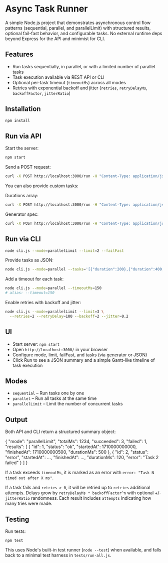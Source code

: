 # Async Task Runner

A simple Node.js project that demonstrates asynchronous control flow patterns (sequential, parallel, and parallelLimit) with structured results, optional fail-fast behavior, and configurable tasks. No external runtime deps beyond Express for the API and minimist for CLI.

## Features

- Run tasks sequentially, in parallel, or with a limited number of parallel tasks
- Task execution available via REST API or CLI
- Optional per-task timeout (`timeoutMs`) across all modes
- Retries with exponential backoff and jitter (`retries`, `retryDelayMs`, `backoffFactor`, `jitterRatio`)

## Installation

```bash
npm install
```

## Run via API

Start the server:
```bash
npm start
```

Send a POST request:
```bash
curl -X POST http://localhost:3000/run -H "Content-Type: application/json" -d '{"mode":"parallelLimit", "limit":2, "failFast":false, "timeoutMs":300, "retries":2, "retryDelayMs":100, "backoffFactor":2, "jitterRatio":0.2}'
```

You can also provide custom tasks:

Durations array:
```bash
curl -X POST http://localhost:3000/run -H "Content-Type: application/json" -d '{"mode":"parallel", "tasks":[{"duration":300},{"duration":500,"fail":true}]}'
```

Generator spec:
```bash
curl -X POST http://localhost:3000/run -H "Content-Type: application/json" -d '{"mode":"parallelLimit","limit":3, "tasks": {"count":10, "min":50, "max":200, "failAt":[3,7]}, "failFast": true}'
```

## Run via CLI

```bash
node cli.js --mode=parallelLimit --limit=2 --failFast
```

Provide tasks as JSON:
```bash
node cli.js --mode=parallel --tasks='[{"duration":200},{"duration":400,"fail":true}]'
```

Add a timeout for each task:
```bash
node cli.js --mode=parallel --timeoutMs=150
# alias: --timeout=150
```

Enable retries with backoff and jitter:
```bash
node cli.js --mode=parallelLimit --limit=3 \
  --retries=2 --retryDelay=100 --backoff=2 --jitter=0.2
```

## UI

- Start server: `npm start`
- Open `http://localhost:3000/` in your browser
- Configure mode, limit, failFast, and tasks (via generator or JSON)
- Click Run to see a JSON summary and a simple Gantt-like timeline of task execution

## Modes

- `sequential` – Run tasks one by one
- `parallel` – Run all tasks at the same time
- `parallelLimit` – Limit the number of concurrent tasks

## Output

Both API and CLI return a structured summary object:

{
  "mode": "parallelLimit",
  "totalMs": 1234,
  "succeeded": 3,
  "failed": 1,
  "results": [
    { "id": 1, "status": "ok", "startedAt": 1710000000000, "finishedAt": 1710000000500, "durationMs": 500 },
    { "id": 2, "status": "error", "startedAt": ..., "finishedAt": ..., "durationMs": 120, "error": "Task 2 failed" }
  ]
}

If a task exceeds `timeoutMs`, it is marked as an error with `error: "Task N timed out after X ms"`.

If a task fails and `retries > 0`, it will be retried up to `retries` additional attempts. Delays grow by `retryDelayMs * backoffFactor^n` with optional +/- `jitterRatio` randomness. Each result includes `attempts` indicating how many tries were made.

## Testing

Run tests:

```
npm test
```

This uses Node's built-in test runner (`node --test`) when available, and falls back to a minimal test harness in `tests/run-all.js`.
